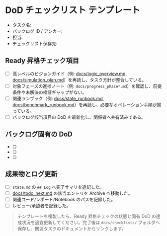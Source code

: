 # DoD チェックリスト テンプレート

- タスク名: <!-- 例: ローリング検証パイプライン -->
- バックログ ID / アンカー: <!-- 例: P1-01 / docs/task_backlog.md#p1-01-ローリング検証パイプライン -->
- 担当: <!-- 例: operator_name -->
- チェックリスト保存先: <!-- 例: docs/checklists/p1-01.md -->

## Ready 昇格チェック項目
- [ ] 高レベルのビジョンガイド（例: [docs/logic_overview.md](../logic_overview.md), [docs/simulation_plan.md](../simulation_plan.md)）を再読し、タスク方針が整合している。
- [ ] 対象フェーズの進捗ノート（例: `docs/progress_phase*.md`）を確認し、前提条件や未解決の検証ギャップがない。
- [ ] 関連ランブック（例: [docs/state_runbook.md](../state_runbook.md), [docs/benchmark_runbook.md](../benchmark_runbook.md)）を再読し、必要なオペレーション手順が揃っている。
- [ ] バックログ該当項目の DoD を最新化し、関係者へ共有済みである。

## バックログ固有の DoD
- [ ] <!-- バックログ DoD 1: 例) 90D ローリング指標を更新 -->
- [ ] <!-- バックログ DoD 2: 例) reports/benchmark_summary.json を再生成 -->
- [ ] <!-- 追加の検証/ドキュメント要件を列挙 -->

## 成果物とログ更新
- [ ] `state.md` の `## Log` へ完了サマリを追記した。
- [ ] [docs/todo_next.md](../todo_next.md) の該当エントリを Archive へ移動した。
- [ ] 関連コード/レポート/Notebook のパスを記録した。
- [ ] レビュー/承認者を記録した。

> テンプレートを複製したら、Ready 昇格チェックの状態と固有 DoD の達成状況を適宜更新してください。完了後は `docs/checklists/` フォルダへ保存し、関連タスクのドキュメントからリンクします。
